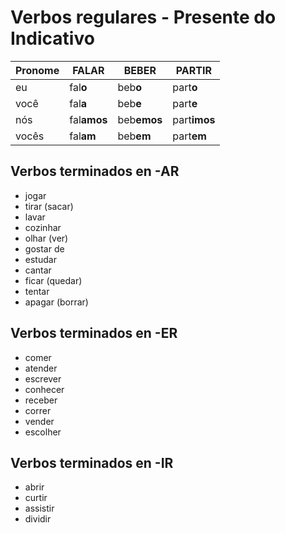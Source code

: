 # Verbos regulares - Presente do Indicativo

| Pronome | FAL**AR** | BEB**ER** | PART**IR** |
| -- | -- | -- | -- |
| eu | fal**o** | beb**o** | part**o** |
| você | fal**a** | beb**e** | part**e** |
| nós | fal**amos** | beb**emos** | part**imos** |
| vocês | fal**am** | beb**em** | part**em** |

## Verbos terminados en -AR

* jogar
* tirar (sacar)
* lavar
* cozinhar
* olhar (ver)
* gostar de
* estudar
* cantar
* ficar (quedar)
* tentar
* apagar (borrar)

## Verbos terminados en -ER

* comer
* atender
* escrever
* conhecer
* receber
* correr
* vender
* escolher

## Verbos terminados en -IR

* abrir
* curtir
* assistir
* dividir
